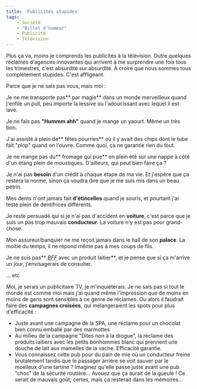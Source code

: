 ```yaml
---
title: 'Publicités stupides'
tags:
    - Société
    - "Billet d'humeur"
    - Publicité
    - Télévision
---
```


Plus ça va, moins je comprends les publicités à la télévision. Outre quelques
réclames d'agences innovantes qui arrivent à me surprendre une fois tous les
trimestres, c'est absurdité sur absurdité. À croire que nous sommes tous
complètement stupides. C'est affligeant.

<!-- more -->

Parce que je ne sais pas vous, mais moi&nbsp;:

Je ne me transporte pas** par magie** dans un monde merveilleux quand j'enfile
un pull, peu importe la lessive ou l'adoucissant avec lequel il est lavé.

Je ne fais pas **"Hummm ahh"** quand je mange un yaourt. Même un très bon.

J'ai assisté à plein de** fêtes pourries** où il y avait des chips dont le tube
fait "plop" quand on l'ouvre. Comme quoi, ça ne garantie rien du tout.

Je ne mange pas du** fromage qui pue** en plein été sur une nappe à côté d'un
étang plein de moustiques. D'ailleurs, qui peut bien faire ça&nbsp;?

Je n'ai pas **besoin** d'un crédit à chaque étape de ma vie. Et j'espère que ça
restera la norme, sinon ça voudra dire que je me suis mis dans un beau pétrin.

Mes dents n'ont jamais fait **d'étincelles** quand je souris, et pourtant j'ai
testé plein de dentifrices différents.

Je reste persuadé qui si je n'ai pas d'accident en **voiture**, c'est parce que
je suis un pas trop mauvais **conducteur**. La voiture n'y est pas pour
grand-chose.

Mon assureur/banquier ne me reçoit jamais dans le hall de son **palace**. La
moitié du temps, il ne répond même pas à mes coups de fils.

Je ne suis pas**
<abbr title="Best Friend Forever (Meilleur(e)s ami(e)s pour la vie)">_BFF_
</abbr>avec un produit laitier**, et je pense que si ça m'arrive un jour,
j'envisagerais de consulter.

… etc

Moi, je serais un publicitaire TV, je m'inquiéterais. Je ne sais pas si tout le
monde est comme moi mais j'ai quand même l'impression que de moins en moins de
gens sont sensibles à ce genre de réclames. Ou alors il faudrait faire des
**campagnes croisées**, qui mélangeraient les spots pour plus
d'efficacité&nbsp;:

-   Juste avant une campagne de la SPA, une réclame pour un chocolat bien connu
    emballé par des marmottes
-   Au milieu de la campagne "Dites non à la drogue", la réclame des produits
    laitiers avec les petits bonhommes blanc qui prennent une douche de lait aux
    mamelles de la vache. Efficacité garantie.
-   Vous connaissez cette pub pour du pain de mie où un conducteur freine
    brutalement tandis que le passager arrière se voit sauver par le moelleux
    d'une tartine&nbsp;? Imaginez qu'elle passe juste avant une pub "choc" de la
    sécurité routière… Avouez que ça aurait de la gueule&nbsp;! Ce serait de
    mauvais goût, certes, mais ça resterait dans les mémoires…
